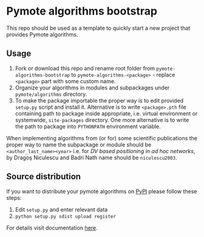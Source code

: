 Pymote algorithms bootstrap
===========================
This repo should be used as a template to quickly start a new project that provides Pymote algorithms.



Usage
-----

1. Fork or download this repo and rename root folder from `pymote-algorithms-bootstrap` to `pymote-algorithms-<package>` - replace `<package>` part with some custom name.
2. Organize your algorithms in modules and subpackages under `pymote/algorithms` directory.
3. To make the package importable the proper way is to edit provided `setup.py` script and install it. Alternative is to write `<package>.pth` file containing path to package inside appropriate, i.e. virtual environment or systemwide, `site-packages` directory. One more alternative is to write the path to package into `PYTHONPATH` environment variable.

When implementing algorithms from (or for) some scientific publications the proper way to name the subpackage or module should be `<author_last_name><year>` i.e. for *DV based positioning in ad hoc networks*, by Dragoş Niculescu and Badri Nath name should be `niculescu2003`.


Source distribution
-------------------

If you want to distribute your pymote algorithms on [PyPI](https://pypi.python.org/pypi) please follow these steps:

1. Edit `setup.py` and enter relevant data
2. `python setup.py sdist upload register`

For details visit documentation [here](http://docs.python.org/2/distutils/index.html#distutils-index).
